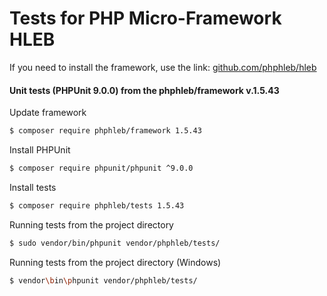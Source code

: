 Tests for PHP Micro-Framework HLEB
=====================

 If you need to install the framework, use the link: [github.com/phphleb/hleb](https://github.com/phphleb/hleb) 
 
 
 #### Unit tests (PHPUnit 9.0.0) from the phphleb/framework v.1.5.43

Update framework

```bash
$ composer require phphleb/framework 1.5.43
```

Install PHPUnit

```bash
$ composer require phpunit/phpunit ^9.0.0
```

Install tests

```bash
$ composer require phphleb/tests 1.5.43
```

Running tests from the project directory

```bash
$ sudo vendor/bin/phpunit vendor/phphleb/tests/
```

Running tests from the project directory (Windows)

```bash
$ vendor\bin\phpunit vendor/phphleb/tests/
```
